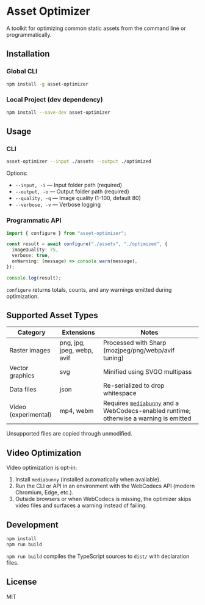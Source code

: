 # Asset Optimizer

A toolkit for optimizing common static assets from the command line or programmatically.

## Installation

### Global CLI

```bash
npm install -g asset-optimizer
```

### Local Project (dev dependency)

```bash
npm install --save-dev asset-optimizer
```

## Usage

### CLI

```bash
asset-optimizer --input ./assets --output ./optimized
```

Options:
- `--input, -i` — Input folder path (required)
- `--output, -o` — Output folder path (required)
- `--quality, -q` — Image quality (1-100, default 80)
- `--verbose, -v` — Verbose logging

### Programmatic API

```ts
import { configure } from "asset-optimizer";

const result = await configure("./assets", "./optimized", {
  imageQuality: 75,
  verbose: true,
  onWarning: (message) => console.warn(message),
});

console.log(result);
```

`configure` returns totals, counts, and any warnings emitted during optimization.

## Supported Asset Types

| Category | Extensions | Notes |
| --- | --- | --- |
| Raster images | png, jpg, jpeg, webp, avif | Processed with Sharp (mozjpeg/png/webp/avif tuning) |
| Vector graphics | svg | Minified using SVGO multipass |
| Data files | json | Re-serialized to drop whitespace |
| Video (experimental) | mp4, webm | Requires [`mediabunny`](https://www.npmjs.com/package/mediabunny) and a WebCodecs-enabled runtime; otherwise a warning is emitted |

Unsupported files are copied through unmodified.

## Video Optimization

Video optimization is opt-in:

1. Install `mediabunny` (installed automatically when available).
2. Run the CLI or API in an environment with the WebCodecs API (modern Chromium, Edge, etc.).
3. Outside browsers or when WebCodecs is missing, the optimizer skips video files and surfaces a warning instead of failing.

## Development

```bash
npm install
npm run build
```

`npm run build` compiles the TypeScript sources to `dist/` with declaration files.

## License

MIT
